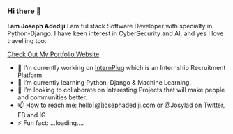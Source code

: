 ### Hi there 👋
**I am Joseph Adediji** I am fullstack Software Developer with specialty in Python-Django. 
I have keen interest in CyberSecurity and AI; and yes I love travelling too. 

[Check Out My Portfolio Website](https://www.josephadediji.com). 

- 🔭 I’m currently working on [InternPlug](https://www.internplug.com) which is an Internship Recruitment Platform
- 🌱 I’m currently learning Python, Django & Machine Learning.
- 👯 I’m looking to collaborate on Interesting Projects that will make people and communities better. 
- 📫 How to reach me: hello[@]josephadediji.com or @Josylad on Twitter, FB and IG
- ⚡ Fun fact: ...loading....

<!--
**josylad/Josylad** is a ✨ _special_ ✨ repository because its `README.md` (this file) appears on your GitHub profile.

Here are some ideas to get you started:

- 🔭 I’m currently working on ...
- 🌱 I’m currently learning ...
- 👯 I’m looking to collaborate on ...
- 🤔 I’m looking for help with ...
- 💬 Ask me about ...
- 📫 How to reach me: ...
- 😄 Pronouns: ...
- ⚡ Fun fact: ...
-->
